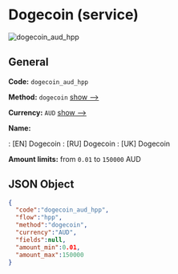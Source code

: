 
# Dogecoin (service) 
![dogecoin_aud_hpp](https://static.openfintech.io/payment_methods/dogecoin_aud_hpp/logo.svg?w=400&c=v0.59.26#w200)  

## General 
 
**Code:** `dogecoin_aud_hpp` 
 
**Method:** `dogecoin` 
 [show -->](/payment-methods/dogecoin/) 
 
**Currency:** `AUD` [show -->](/currencies/AUD/) 
 
**Name:** 
 
:	[EN] Dogecoin 
:	[RU] Dogecoin 
:	[UK] Dogecoin 
 
**Amount limits:** from `0.01` to `150000` AUD 

## JSON Object 

```json
{
  "code":"dogecoin_aud_hpp",
  "flow":"hpp",
  "method":"dogecoin",
  "currency":"AUD",
  "fields":null,
  "amount_min":0.01,
  "amount_max":150000
}
```  
